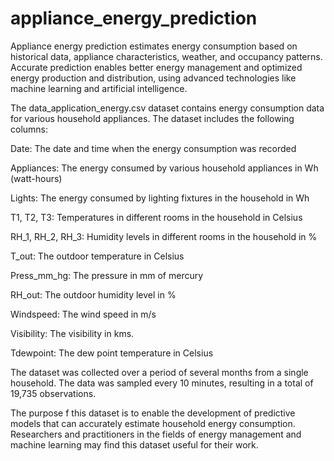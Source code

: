 # appliance_energy_prediction
Appliance energy prediction estimates energy consumption based on historical data, appliance characteristics, weather, and occupancy patterns. Accurate prediction enables better energy management and optimized energy production and distribution, using advanced technologies like machine learning and artificial intelligence.


The data_application_energy.csv dataset contains energy consumption data for various household appliances. The dataset includes the following columns:

Date: The date and time when the energy consumption was recorded

Appliances: The energy consumed by various household appliances in Wh (watt-hours)

Lights: The energy consumed by lighting fixtures in the household in Wh

T1, T2, T3: Temperatures in different rooms in the household in Celsius

RH_1, RH_2, RH_3: Humidity levels in different rooms in the household in %

T_out: The outdoor temperature in Celsius

Press_mm_hg: The pressure in mm of mercury

RH_out: The outdoor humidity level in %

Windspeed: The wind speed in m/s

Visibility: The visibility in kms.

Tdewpoint: The dew point temperature in Celsius

The dataset was collected over a period of several months from a single household. The data was sampled every 10 minutes, resulting in a total of 19,735 observations.

The purpose f this dataset is to enable the development of predictive models that can accurately estimate household energy consumption. Researchers and practitioners in the fields of energy management and machine learning may find this dataset useful for their work.

